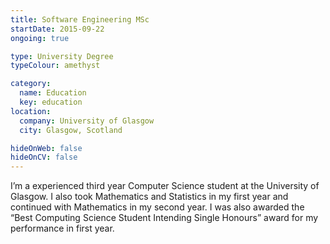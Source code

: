 ```yaml
---
title: Software Engineering MSc
startDate: 2015-09-22
ongoing: true

type: University Degree
typeColour: amethyst

category:
  name: Education
  key: education
location:
  company: University of Glasgow
  city: Glasgow, Scotland

hideOnWeb: false
hideOnCV: false
---
```

I’m a experienced third year Computer Science student at the University of Glasgow. I also took Mathematics and Statistics in my first year and continued with Mathematics in my second year. I was also awarded the “Best Computing Science Student Intending Single Honours” award for my performance in first year.

